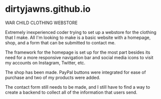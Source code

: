 # dirtyjawns.github.io
WAR CHILD CLOTHING WEBSTORE

Extremely inexperienced coder trying to set up a webstore for the clothing that I make. All I'm looking to make is a basic website with a homepage, shop, and a form that can be submitted to contact me. 

The framework for the homepage is set up for the most part besides its need for a more responsive navigation bar and social media icons to visit my accounts on Instagram, Twitter, etc.

The shop has been made. PayPal buttons were integrated for ease of purchase and two of my products were added.

The contact form still needs to be made, and I still have to find a way to create a backend to collect all of the information that users send.
